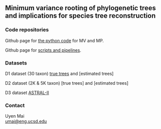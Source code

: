 ## Minimum variance rooting of phylogenetic trees and implications for species tree reconstruction

### Code repositories
Github page for [the python code](https://github.com/uym2/MinVar-Rooting) for MV and MP. 

Github page for [scripts and pipelines](https://github.com/esayyari/simphy-uyen).

### Datasets
D1 dataset (30 taxon) [true trees](https://drive.google.com/file/d/0B6VQuQbxaAq-bmx6NGdIb2JTZmc/view?usp=sharing) and [estimated trees]

D2 dataset (2K & 5K taxon) [true trees] and [estimated trees]

D3 dataset [ASTRAL-II](http://www.cs.utexas.edu/~phylo/datasets/astral2/)

### Contact
Uyen Mai    
umai@eng.ucsd.edu
